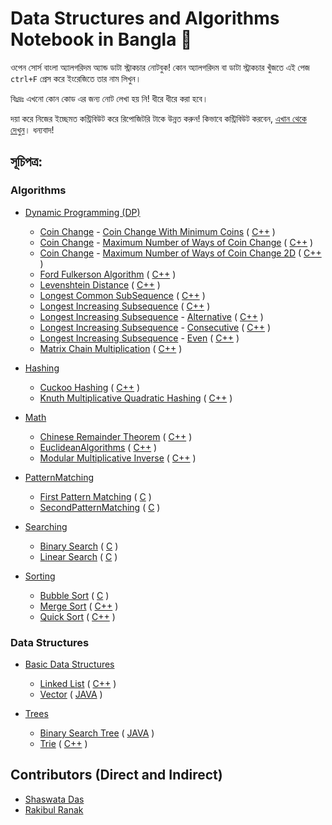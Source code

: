 # Data Structures and Algorithms Notebook in Bangla 📖

ওপেন সোর্স বাংলা অ্যালগরিদম অ্যান্ড ডাটা স্ট্রাকচার নোটবুক! কোন অ্যালগরিদম বা ডাটা স্ট্রাকচার খুঁজতে এই পেজ `ctrl+F` প্রেস করে ইংরেজিতে তার নাম লিখুন।

বিঃদ্রঃ এখনো কোন কোড এর জন্য নোট লেখা হয় নি! ধীরে ধীরে করা হবে।

দয়া করে নিজের ইচ্ছেমত কন্ট্রিবিউট করে রিপোজিটরি টাকে উন্নত করুন! কিভাবে কন্ট্রিবিউট করবেন, [এখান থেকে দেখুন](https://github.com/KhanShaheb34/Data-Structures-and-Algorithms-Notebook-Bangla/blob/master/CONTRIBUTE.md)। ধন্যবাদ!

## সূচিপত্র:

### Algorithms

- [Dynamic Programming (DP)](/DP)
  - [Coin Change](/DP/CoinChange) - [Coin Change With Minimum Coins](/DP/CoinChange/CoinChangeWithMinimumCoin/) ( [C++](/DP/CoinChange/CoinChangeWithMinimumCoin/C%2B%2B) )
  - [Coin Change](/DP/CoinChange) - [Maximum Number of Ways of Coin Change](/DP/CoinChange/CoinChangeMaximumWays/) ( [C++](/DP/CoinChange/CoinChangeMaximumWays/C%2B%2B) )
  - [Coin Change](/DP/CoinChange) - [Maximum Number of Ways of Coin Change 2D](/DP/CoinChange/CoinChange2DMaximumWays/) ( [C++](/DP/CoinChange/CoinChange2DMaximumWays/C%2B%2B) )
  - [Ford Fulkerson Algorithm](/DP/FordFulkersonAlgorithm/) ( [C++](/DP/FordFulkersonAlgorithm/C%2B%2B) )
  - [Levenshtein Distance](/DP/LevenshteinDistance/) ( [C++](/DP/LevenshteinDistance/C%2B%2B) )
  - [Longest Common SubSequence](/DP/LongestCommonSubSequence/) ( [C++](/DP/LongestCommonSubSequence/C%2B%2B) )
  - [Longest Increasing Subsequence](/DP/LongestIncreasingSubsequence/) ( [C++](/DP/LongestIncreasingSubsequence/C%2B%2B) )
  - [Longest Increasing Subsequence](/DP/LongestIncreasingSubsequence/) - [Alternative](/DP/LongestIncreasingSubsequence/Alternative/) ( [C++](/DP/LongestIncreasingSubsequence/Alternative/C%2B%2B) )
  - [Longest Increasing Subsequence](/DP/LongestIncreasingSubsequence/) - [Consecutive](/DP/LongestIncreasingSubsequence/Alternative/) ( [C++](/DP/LongestIncreasingSubsequence/Consecutive/C%2B%2B) )
  - [Longest Increasing Subsequence](/DP/LongestIncreasingSubsequence/) - [Even](/DP/LongestIncreasingSubsequence/Even/) ( [C++](/DP/LongestIncreasingSubsequence/Alternative/C%2B%2B) )
  - [Matrix Chain Multiplication](/DP/MatrixChainMultiplication/) ( [C++](/DP/MatrixChainMultiplication/C%2B%2B) )


- [Hashing](/Hashing)
  - [Cuckoo Hashing](/Hashing/CuckooHashing/) ( [C++](/Hashing/CuckooHashing/C%2B%2B) )
  - [Knuth Multiplicative Quadratic Hashing](/Hashing/KnuthMultiplicativeQuadraticHashing/) ( [C++](/Hashing/KnuthMultiplicativeQuadraticHashing/C%2B%2B) )


- [Math](/Maths)
  - [Chinese Remainder Theorem](/Maths/ChineseRemainderTheorem/) ( [C++](/Maths/ChineseRemainderTheorem/C%2B%2B) )
  - [EuclideanAlgorithms](/Maths/EuclideanAlgorithms/) ( [C++](/Maths/EuclideanAlgorithms/C%2B%2B) )
  - [Modular Multiplicative Inverse](/Maths/ModularMultiplicativeInverse/) ( [C++](/Maths/ModularMultiplicativeInverse/C%2B%2B) )


- [PatternMatching](/PatternMatching)
  - [First Pattern Matching](/PatternMatching/FirstPatternMatching/) ( [C](/PatternMatching/FirstPatternMatching/C) )
  - [SecondPatternMatching](/PatternMatching/SecondPatternMatching/) ( [C](/PatternMatching/SecondPatternMatching/C) )


- [Searching](/Searching)
  - [Binary Search](/Searching/BinarySearch/) ( [C](/Searching/BinarySearch/C) )
  - [Linear Search](/Searching/LinearSearch/) ( [C](/Searching/LinearSearch/C) )


- [Sorting](/Sorting)
  - [Bubble Sort](/Sorting/BubbleSort/) ( [C](/Sorting/BubbleSort/C) )
  - [Merge Sort](/Sorting/MergeSort/) ( [C++](/Sorting/MergeSort/C%2B%2B) )
  - [Quick Sort](/Sorting/QuickSort/) ( [C++](/Sorting/QuickSort/C%2B%2B) )


### Data Structures

- [Basic Data Structures](/BasicDataStructures)
  - [Linked List](/BasicDataStructures/LinkedList/) ( [C++](/BasicDataStructures/LinkedList/C%2B%2B) )
  - [Vector](/BasicDataStructures/Vector/) ( [JAVA](/BasicDataStructures/Vector/Java) )

- [Trees](/Trees)
  - [Binary Search Tree](/Trees/BinarySearchTree/) ( [JAVA](/Trees/BinarySearchTree/Java) )
  - [Trie](/Trees/Trie/) ( [C++](/Trees/Trie/C%2B%2B) )



## Contributors (Direct and Indirect)
- [Shaswata Das](https://github.com/shaswata56/)
- [Rakibul Ranak](https://github.com/RakibulRanak)
